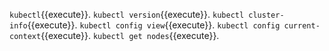 `kubectl`{{execute}}.
`kubectl version`{{execute}}.
`kubectl cluster-info`{{execute}}.
`kubectl config view`{{execute}}.
`kubectl config current-context`{{execute}}.
`kubectl get nodes`{{execute}}.